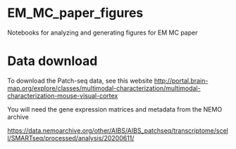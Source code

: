 # EM_MC_paper_figures
Notebooks for analyzing and generating figures for EM MC paper

# Data download
To download the Patch-seq data, see this website
http://portal.brain-map.org/explore/classes/multimodal-characterization/multimodal-characterization-mouse-visual-cortex

You will need the gene expression matrices and metadata from the NEMO archive

https://data.nemoarchive.org/other/AIBS/AIBS_patchseq/transcriptome/scell/SMARTseq/processed/analysis/20200611/

